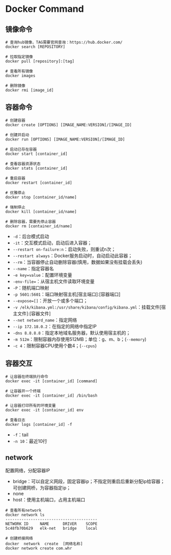 
# Docker Command

## 镜像命令

```shell
# 查询hub镜像，TAG需要官网查询：https://hub.docker.com/
docker search [REPOSITORY]      

# 拉取指定镜像
docker pull [repository]:[tag]  

# 查看所有镜像
docker images                

# 删除镜像
docker rmi [image_id]           
```

## 容器命令
```shell
# 创建容器
docker create [OPTIONS] [IMAGE_NAME:VERSION]/[IMAGE_ID]

# 创建并启动
docker run [OPTIONS] [IMAGE_NAME:VERSION]/[IMAGE_ID]    

# 启动已存在容器
docker start [container_id]       

# 查看容器资源状态
docker stats [container_id]  

# 重启容器
docker restart [container_id]       

# 优雅停止
docker stop [container_id/name] 

# 强制停止    
docker kill [container_id/name]     

# 删除容器，需要先停止容器
docker rm [container_id/name]       
```

- `-d`：后台模式启动
- `-it`：交互模式启动，启动后进入容器；
- `--restart on-failure:n`：启动失败，则重试n次；
- `--restart always`：Docker服务启动时，自动启动此容器；
- `--rm`：当容器停止自动删除容器(慎用，数据如果没有挂载会丢失)
- `--name`：指定容器名
- `-e key=value`：配置环境变量
- `-env-file=`：从宿主机文件读取环境变量
- `-P`：随机端口映射
- `-p 5601:5601`：端口映射宿主机[宿主端口]:[容器端口]
- `--expose=[]`：开放一个或多个端口；
- `-v /elk/kibana.yml:/usr/share/kibana/config/kibana.yml`：挂载文件[宿主文件]:[容器文件]
- `--net netword_name`：指定网络
- `--ip 172.18.0.2`：在指定的网络中指定IP
- `-dns 8.8.8.8`：指定本地域名服务器，默认使用宿主机的；
- `-m 512m`：限制容器内存使用512MB；单位：g、m、b；(`--memory`)
- `-c 4`：限制容器CPU使用个数4；(`--cpus`)

## 容器交互
```shell
# 让容器在终端执行命令
docker exec -it [container_id] [command]

# 让容器开一个终端
docker exec -it [container_id] /bin/bash 

# 让容器打印所有的环境变量
docker exec -it [container_id] env
```

```shell
# 查看日志
docker logs [container_id] -f 
```
- `-f`：tail
- `-n 10`：最近10行


## network

配置网络，分配容器IP

- bridge：可以自定义网段，固定容器ip；不指定则重启后重新分配ip给容器；可创建网桥，为容器指定ip；
- none
- host：使用主机端口，占用主机端口

```shell
# 查看所有network
docker network ls
----------------------------------------
NETWORK ID     NAME      DRIVER    SCOPE
5c48fb70b629   elk-net   bridge    local

# 创建桥接网络
docker  network  create  [网络名称]
docker network create com.whr

```
